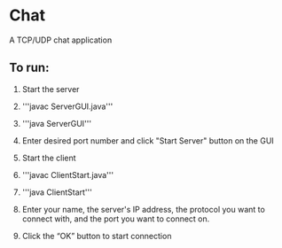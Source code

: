 # Chat
A TCP/UDP chat application


## To run:

1. Start the server
  1. '''javac ServerGUI.java'''
  2. '''java ServerGUI''' 
  3. Enter desired port number and click "Start Server" button on the GUI
  
4. Start the client
  1. '''javac ClientStart.java'''
  2. '''java ClientStart'''
  3. Enter your name, the server's IP address, the protocol you want to connect with, and the port you want to connect on. 
  4. Click the “OK” button to start connection
